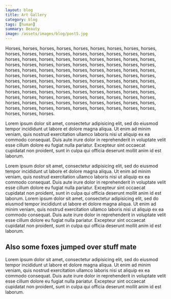 ```yaml
---
layout: blog
title: Art Gallery
category: blog
tags: [human]  
summary: Beauty
image: /assets/images/blog/post5.jpg
---
```


Horses, horses, horses, horses, horses, horses, horses, horses, horses, horses, horses, horses, horses, horses, horses, horses, horses, horses, horses, horses, horses, horses, horses, horses, horses, horses, horses, horses, horses, horses, horses, horses, horses, horses, horses, horses, horses, horses, horses, horses, horses, horses, horses, horses, horses, horses, horses, horses, horses, horses, horses, horses, horses, horses, horses, horses, horses, horses, horses, horses, horses, horses, horses, horses, horses, horses, horses, horses, horses, horses, horses, horses, horses, horses, horses, horses, horses, horses, horses, horses, horses, horses, horses, horses, horses, horses, horses, horses, horses, horses, horses, horses, horses, horses, horses, horses, horses, horses, horses, horses, horses, horses, horses, horses, horses, horses, horses, horses, horses, horses, horses.

Lorem ipsum dolor sit amet, consectetur adipisicing elit, sed do eiusmod tempor incididunt ut labore et dolore magna aliqua. Ut enim ad minim veniam, quis nostrud exercitation ullamco laboris nisi ut aliquip ex ea commodo consequat. Duis aute irure dolor in reprehenderit in voluptate velit esse cillum dolore eu fugiat nulla pariatur. Excepteur sint occaecat cupidatat non proident, sunt in culpa qui officia deserunt mollit anim id est laborum.

Lorem ipsum dolor sit amet, consectetur adipisicing elit, sed do eiusmod tempor incididunt ut labore et dolore magna aliqua. Ut enim ad minim veniam, quis nostrud exercitation ullamco laboris nisi ut aliquip ex ea commodo consequat. Duis aute irure dolor in reprehenderit in voluptate velit esse cillum dolore eu fugiat nulla pariatur. Excepteur sint occaecat cupidatat non proident, sunt in culpa qui officia deserunt mollit anim id est laborum. Lorem ipsum dolor sit amet, consectetur adipisicing elit, sed do eiusmod tempor incididunt ut labore et dolore magna aliqua. Ut enim ad minim veniam, quis nostrud exercitation ullamco laboris nisi ut aliquip ex ea commodo consequat. Duis aute irure dolor in reprehenderit in voluptate velit esse cillum dolore eu fugiat nulla pariatur. Excepteur sint occaecat cupidatat non proident, sunt in culpa qui officia deserunt mollit anim id est laborum.

## Also some foxes jumped over stuff mate

Lorem ipsum dolor sit amet, consectetur adipisicing elit, sed do eiusmod tempor incididunt ut labore et dolore magna aliqua. Ut enim ad minim veniam, quis nostrud exercitation ullamco laboris nisi ut aliquip ex ea commodo consequat. Duis aute irure dolor in reprehenderit in voluptate velit esse cillum dolore eu fugiat nulla pariatur. Excepteur sint occaecat cupidatat non proident, sunt in culpa qui officia deserunt mollit anim id est laborum.
